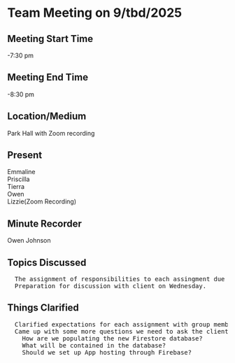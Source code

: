 <h1>Team Meeting on 9/tbd/2025</h1>

<h2>Meeting Start Time</h2>
<p>-7:30 pm</p>
<h2>Meeting End Time</h2>
<p>-8:30 pm</p>
<h2>Location/Medium</h2>
Park Hall with Zoom recording
<h2>Present</h2>
<p>
  Emmaline <br>
  Priscilla <br>
  Tierra <br>
  Owen <br>
  Lizzie(Zoom Recording)
</p>
<h2>Minute Recorder</h2>
<p>Owen Johnson</p>
<h2>Topics Discussed</h2>
<pre>
  The assignment of responsibilities to each assingment due Wednesday. 
  Preparation for discussion with client on Wednesday.
</pre>
<h2>Things Clarified</h2>
<pre>
  Clarified expectations for each assignment with group members to make sure everyone understood each area.
  Came up with some more questions we need to ask the client:
    How are we populating the new Firestore database?
    What will be contained in the database?
    Should we set up App hosting through Firebase?
</pre>
